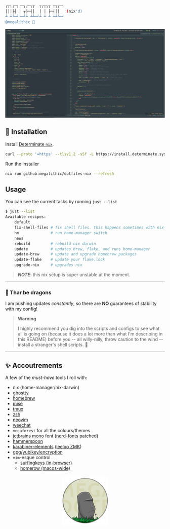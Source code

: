 ```bash
┌┬┐┌─┐┌─┐┌─┐┬  ┬┌┬┐┬ ┬┬┌─┐
│││├┤ │ ┬├─┤│  │ │ ├─┤││   (nix'd)
┴ ┴└─┘└─┘┴ ┴┴─┘┴ ┴ ┴ ┴┴└─┘
@megalithic 🗿
```

<p align="center">

![alt text](https://raw.githubusercontent.com/megalithic/dotfiles/main/screenshot.png "screenshot")

</p>

## 🚀 Installation

Install [Determinate `nix`](https://github.com/DeterminateSystems/nix-installer).

```bash
curl --proto '=https' --tlsv1.2 -sSf -L https://install.determinate.systems/nix | sh -s -- install
```

Run the installer

```bash
nix run github:megalithic/dotfiles-nix --refresh
```

## Usage

You can see the current tasks by running `just --list`

```bash
$ just --list
Available recipes:
    default
    fix-shell-files # fix shell files. this happens sometimes with nix-darwin
    hm              # run home-manager switch
    news
    rebuild         # rebuild nix darwin
    update          # updates brew, flake, and runs home-manager
    update-brew     # update and upgrade homebrew packages
    update-flake    # update your flake.lock
    upgrade-nix     # upgrades nix

```

> **_NOTE_**: this nix setup is super unstable at the moment.

---

### 🐉 Thar be dragons

I am pushing updates _constantly_, so there are **NO** guarantees of stability
with my config!

> **Warning**
>
> I highly recommend you dig into the scripts and configs to see what all is
> going on (because it does a lot more than what I'm describing in this README)
> before you -- all willy-nilly, throw caution to the wind -- install a
> stranger's shell scripts. 🤣

---

## ✨ Accoutrements

A few of the _must-have_ tools I roll with:

- nix (home-manager/nix-darwin)
- [ghostty](https://github.com/ghostty-org/ghostty)
- [homebrew](https://brew.sh/)
- [mise](https://github.com/jdx/mise)
- [tmux](https://github.com/tmux/tmux/wiki)
- [zsh](https://www.zsh.org/)
- [neovim](https://github.com/neovim/neovim)
- [weechat](https://www.weechat.org/)
- `megaforest` for all the colours/themes
- [jetbrains mono](https://www.jetbrains.com/lp/mono/) font
  ([nerd-fonts](https://github.com/ryanoasis/nerd-fonts#font-patcher) patched)
- [hammerspoon](https://github.com/megalithic/dotfiles/tree/main/config/hs)
- [karabiner-elements](https://github.com/tekezo/Karabiner-Elements)
  ([leeloo ZMK](https://github.com/megalithic/zmk-config))
- [gpg/yubikey/encryption](https://github.com/drduh/YubiKey-Guide)
- `vim`-esque control
  - [surfingkeys (in-browser)](https://github.com/brookhong/Surfingkeys)
  - [homerow (macos-wide)](https://homerow.app)

<p align="center" style="margin-top: 20px; text-align:center; display: flex; align-items: center; justify-content: center;">
  <a href="https://megalithic.io" target="_blank" style="display:block; height:150px;">
    <img src="https://raw.githubusercontent.com/megalithic/dotfiles/main/megadotfiles.png" alt="megadotfiles logo" height="150px" />
  </a>
</p>
